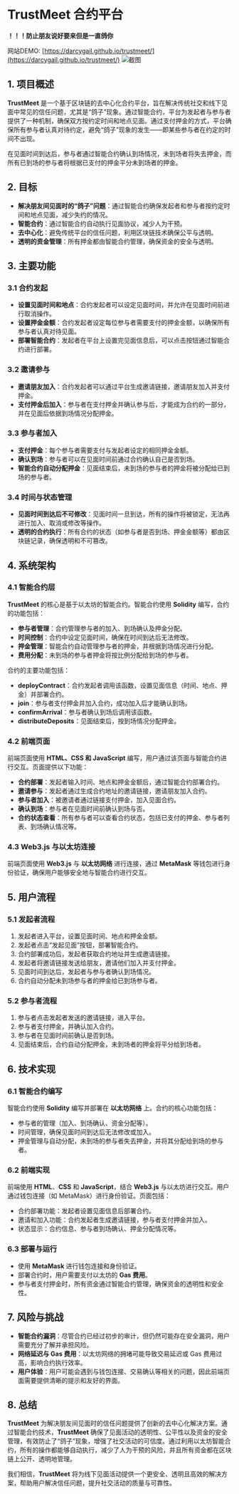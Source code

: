 # TrustMeet 合约平台

**！！！防止朋友说好要来但是一直鸽你**

网站DEMO: [https://darcygail.github.io/trustmeet/](https://darcygail.github.io/trustmeet/)
![截图](./docs/screenshot-20250410-100053.png)

## 1. 项目概述

**TrustMeet** 是一个基于区块链的去中心化合约平台，旨在解决传统社交和线下见面中常见的信任问题，尤其是“鸽子”现象。通过智能合约，平台为发起者与参与者提供了一种机制，确保双方按约定时间和地点见面。通过支付押金的方式，平台确保所有参与者认真对待约定，避免“鸽子”现象的发生——即某些参与者在约定的时间不出现。

在见面时间到达后，参与者通过智能合约确认到场情况，未到场者将失去押金，而所有已到场的参与者将根据已支付的押金平分未到场者的押金。

## 2. 目标

- **解决朋友间见面时的“鸽子”问题**：通过智能合约确保发起者和参与者按约定时间和地点见面，减少失约的情况。
- **智能合约**：通过智能合约自动执行见面协议，减少人为干预。
- **去中心化**：避免传统平台的信任问题，利用区块链技术确保公平与透明。
- **透明的资金管理**：所有押金都由智能合约管理，确保资金的安全与透明。

## 3. 主要功能

### 3.1 合约发起

- **设置见面时间和地点**：合约发起者可以设定见面时间，并允许在见面时间前进行取消操作。
- **设置押金金额**：合约发起者设定每位参与者需要支付的押金金额，以确保所有参与者认真对待见面。
- **部署智能合约**：发起者在平台上设置完见面信息后，可以点击按钮通过智能合约进行部署。

### 3.2 邀请参与

- **邀请朋友加入**：合约发起者可以通过平台生成邀请链接，邀请朋友加入并支付押金。
- **支付押金后加入**：参与者在支付押金并确认参与后，才能成为合约的一部分，并在见面后依据到场情况分配押金。

### 3.3 参与者加入

- **支付押金**：每个参与者需要支付与发起者设定的相同押金金额。
- **确认到场**：参与者可以在见面时间前通过合约确认自己是否到场。
- **智能合约自动分配押金**：见面结束后，未到场的参与者的押金将被分配给已到场的参与者。

### 3.4 时间与状态管理

- **见面时间到达后不可修改**：见面时间一旦到达，所有的操作将被锁定，无法再进行加入、取消或修改等操作。
- **透明的合约执行**：所有合约的状态（如参与者是否到场、押金金额等）都由区块链记录，确保透明和不可篡改。

## 4. 系统架构

### 4.1 智能合约层

**TrustMeet** 的核心是基于以太坊的智能合约。智能合约使用 **Solidity** 编写，合约的功能包括：
- **参与者管理**：合约管理参与者的加入、到场确认及押金分配。
- **时间控制**：合约中设定见面时间，确保在时间到达后无法修改。
- **押金管理**：智能合约自动管理参与者的押金，并根据到场情况进行分配。
- **费用分配**：未到场的参与者押金将按比例分配给到场的参与者。

合约的主要功能包括：
- **deployContract**：合约发起者调用该函数，设置见面信息（时间、地点、押金）并部署合约。
- **join**：参与者支付押金并加入合约，成功加入后才能确认到场。
- **confirmArrival**：参与者确认到场后调用该函数。
- **distributeDeposits**：见面结束后，按到场情况分配押金。

### 4.2 前端页面

前端页面使用 **HTML、CSS 和 JavaScript** 编写，用户通过该页面与智能合约进行交互。页面提供以下功能：
- **合约部署**：发起者输入时间、地点和押金金额后，通过智能合约部署合约。
- **邀请参与**：发起者通过生成合约地址的邀请链接，邀请朋友加入合约。
- **参与者加入**：被邀请者通过链接支付押金，加入见面合约。
- **确认到场**：参与者在见面时间前确认到场与否。
- **合约状态查看**：所有参与者可以查看合约状态，包括已支付的押金、参与者列表、到场确认情况等。

### 4.3 Web3.js 与以太坊连接

前端页面使用 **Web3.js** 与 **以太坊网络** 进行连接，通过 **MetaMask** 等钱包进行身份验证，确保用户能够安全地与智能合约进行交互。

## 5. 用户流程

### 5.1 发起者流程

1. 发起者进入平台，设置见面时间、地点和押金金额。
2. 发起者点击“发起见面”按钮，部署智能合约。
3. 合约部署成功后，发起者获取合约地址并生成邀请链接。
4. 发起者将邀请链接发送给朋友，邀请他们加入并支付押金。
5. 见面时间到达后，发起者与参与者确认到场情况。
6. 合约自动分配未到场参与者的押金给已到场参与者。

### 5.2 参与者流程

1. 参与者点击发起者发送的邀请链接，进入平台。
2. 参与者支付押金，并确认加入合约。
3. 参与者在见面时间前确认是否到场。
4. 见面结束后，合约自动分配押金，未到场者的押金将平分给到场者。

## 6. 技术实现

### 6.1 智能合约编写

智能合约使用 **Solidity** 编写并部署在 **以太坊网络** 上。合约的核心功能包括：
- 参与者的管理（加入、到场确认、资金分配等）。
- 时间管理，确保见面时间到达后无法修改或加入。
- 押金管理与自动分配，未到场的参与者失去押金，并将其分配给到场的参与者。

### 6.2 前端实现

前端使用 **HTML**、**CSS** 和 **JavaScript**，结合 **Web3.js** 与以太坊进行交互。用户通过钱包连接（如 MetaMask）进行身份验证。页面包括：
- 合约部署功能：发起者设置见面信息后部署合约。
- 邀请和加入功能：合约发起者生成邀请链接，参与者支付押金并加入。
- 状态显示：合约信息、参与者到场确认、押金分配情况等。

### 6.3 部署与运行

- 使用 **MetaMask** 进行钱包连接和身份验证。
- 部署合约时，用户需要支付以太坊的 **Gas 费用**。
- 参与者支付押金时，所有资金通过智能合约管理，确保资金的透明性和安全性。

## 7. 风险与挑战

- **智能合约漏洞**：尽管合约已经过初步的审计，但仍然可能存在安全漏洞，用户需要充分了解并承担风险。
- **网络延迟与 Gas 费用**：以太坊网络的拥堵可能导致交易延迟或 Gas 费用过高，影响合约执行效率。
- **用户体验**：用户可能会遇到与钱包连接、交易确认等相关的问题，因此前端页面需要提供清晰的提示和友好的界面。

## 8. 总结

**TrustMeet** 为解决朋友间见面时的信任问题提供了创新的去中心化解决方案。通过智能合约技术，**TrustMeet** 确保了见面活动的透明性、公平性以及资金的安全管理，有效防止了“鸽子”现象，增强了社交活动的可信度。通过利用以太坊智能合约，所有的操作都能够自动执行，减少了人为干预的风险，并且所有资金都在区块链上公开、透明地管理。

我们相信，**TrustMeet** 将为线下见面活动提供一个更安全、透明且高效的解决方案，帮助用户解决信任问题，提升社交活动的质量与可靠性。

